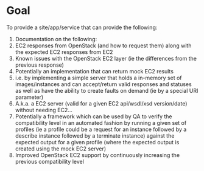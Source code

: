 # Goal

To provide a site/app/service that can provide the following:

1. Documentation on the following:
 1. EC2 responses from OpenStack (and how to request them) along with the expected EC2 responses from EC2
 1. Known issues with the OpenStack EC2 layer (ie the differences from the previous response)
1. Potentially an implementation that can return mock EC2 results
 1. i.e. by implementing a simple server that holds a in-memory set of images/instances and 
    can accept/return valid responses and statuses as well as have the ability to create faults
    on demand (ie by a special URI parameter)
 1. A.k.a. a EC2 server (valid for a given EC2 api/wsdl/xsd version/date) without needing EC2...
1. Potentially a framework which can be used by QA to verify the compatibility level in an automated fashion 
   by running a given set of profiles (ie a profile could be a request for an instance followed by
   a describe instance followed by a terminate instance) against the expected output for a given 
   profile (where the expected output is created using the mock EC2 server)
1. Improved OpenStack EC2 support by continuously increasing the previous compatibility level


